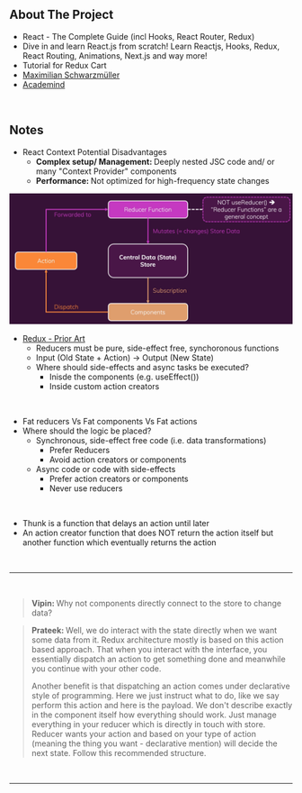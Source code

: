## About The Project

- React - The Complete Guide (incl Hooks, React Router, Redux)
- Dive in and learn React.js from scratch! Learn Reactjs, Hooks, Redux, React Routing, Animations, Next.js and way more!
- Tutorial for Redux Cart
- [Maximilian Schwarzmüller](https://github.com/maxschwarzmueller)
- [Academind](https://academind.com/)

&nbsp;

## Notes

- React Context Potential Disadvantages
  - <b>Complex setup/ Management: </b>Deeply nested JSC code and/ or many "Context Provider" components
  - <b>Performance: </b>Not optimized for high-frequency state changes

![redux](./screenshots/redux.png)

- [Redux - Prior Art](https://redux.js.org/understanding/history-and-design/prior-art)
  - Reducers must be pure, side-effect free, synchoronous functions
  - Input (Old State + Action) -> Output (New State)
  - Where should side-effects and async tasks be executed?
    - Inisde the components (e.g. useEffect())
    - Inside custom action creators

&nbsp;

- Fat reducers Vs Fat components Vs Fat actions
- Where should the logic be placed?
  - Synchronous, side-effect free code (i.e. data transformations)
    - Prefer Reducers
    - Avoid action creators or components
  - Async code or code with side-effects
    - Prefer action creators or components
    - Never use reducers

&nbsp;

- Thunk is a function that delays an action until later
- An action creator function that does NOT return the action itself but another function which eventually returns the action

&nbsp;

---

&nbsp;

> <b>Vipin: </b>Why not components directly connect to the store to change data?

> <b>Prateek: </b>Well, we do interact with the state directly when we want some data from it. Redux architecture mostly is based on this action based approach. That when you interact with the interface, you essentially dispatch an action to get something done and meanwhile you continue with your other code.
>
> Another benefit is that dispatching an action comes under declarative style of programming. Here we just instruct what to do, like we say perform this action and here is the payload. We don't describe exactly in the component itself how everything should work. Just manage everything in your reducer which is directly in touch with store. Reducer wants your action and based on your type of action (meaning the thing you want - declarative mention) will decide the next state. Follow this recommended structure.

&nbsp;

---

&nbsp;
